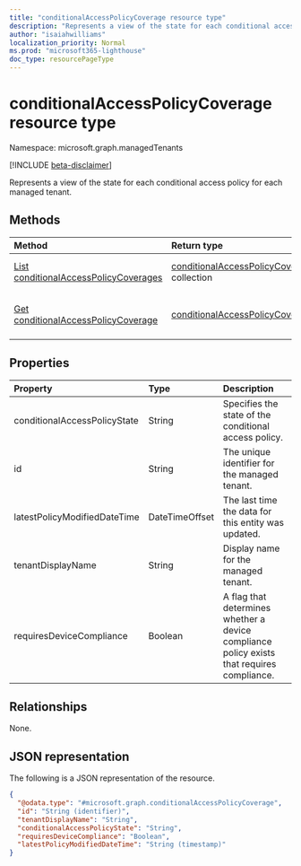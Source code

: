 ```yaml
---
title: "conditionalAccessPolicyCoverage resource type"
description: "Represents a view of the state for each conditional access policy for each managed tenant."
author: "isaiahwilliams"
localization_priority: Normal
ms.prod: "microsoft365-lighthouse"
doc_type: resourcePageType
---
```


# conditionalAccessPolicyCoverage resource type

Namespace: microsoft.graph.managedTenants

[!INCLUDE [beta-disclaimer](../../includes/beta-disclaimer.md)]

Represents a view of the state for each conditional access policy for each managed tenant.

## Methods
|Method|Return type|Description|
|:---|:---|:---|
|[List conditionalAccessPolicyCoverages](../api/managedTenants-conditionalaccesspolicycoverage-list.md)|[conditionalAccessPolicyCoverage](../resources/managedTenants-conditionalaccesspolicycoverage.md) collection|Get a list of the [conditionalAccessPolicyCoverage](../resources/managedTenants-conditionalaccesspolicycoverage.md) objects and their properties.|
|[Get conditionalAccessPolicyCoverage](../api/managedTenants-conditionalaccesspolicycoverage-get.md)|[conditionalAccessPolicyCoverage](../resources/managedTenants-conditionalaccesspolicycoverage.md)|Read the properties and relationships of a [conditionalAccessPolicyCoverage](../resources/managedTenants-conditionalaccesspolicycoverage.md) object.|

## Properties
|Property|Type|Description|
|:---|:---|:---|
|conditionalAccessPolicyState|String|Specifies the state of the conditional access policy.|
|id|String|The unique identifier for the managed tenant.|
|latestPolicyModifiedDateTime|DateTimeOffset|The last time the data for this entity was updated.|
|tenantDisplayName|String|Display name for the managed tenant.|
|requiresDeviceCompliance|Boolean|A flag that determines whether a device compliance policy exists that requires compliance.|

## Relationships
None.

## JSON representation
The following is a JSON representation of the resource.
<!-- {
  "blockType": "resource",
  "keyProperty": "id",
  "@odata.type": "microsoft.graph.conditionalAccessPolicyCoverage",
  "openType": true
}
-->
``` json
{
  "@odata.type": "#microsoft.graph.conditionalAccessPolicyCoverage",
  "id": "String (identifier)",
  "tenantDisplayName": "String",
  "conditionalAccessPolicyState": "String",
  "requiresDeviceCompliance": "Boolean",
  "latestPolicyModifiedDateTime": "String (timestamp)"
}
```
